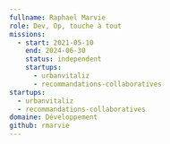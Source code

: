 ```yaml
---
fullname: Raphael Marvie
role: Dev, Op, touche à tout
missions:
  - start: 2021-05-10
    end: 2024-06-30
    status: independent
    startups:
      - urbanvitaliz
      - recommandations-collaboratives
startups:
  - urbanvitaliz
  - recommandations-collaboratives
domaine: Développement
github: rmarvie
---
```

